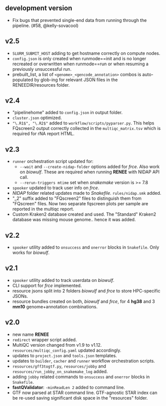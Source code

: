 ## development version

- Fix bugs that prevented single-end data from running through the pipeline. (#58, @kelly-sovacool)

## v2.5

- `SLURM_SUBMIT_HOST` adding to get hostname correctly on compute nodes.
- `config.json` is only created when runmode==init and is no longer recreated or overwritten when runmode==run or when resuming a previously unsuccessful run.
- prebuilt_list, a list of `<genome>_<gencode_annotation>` combos is auto-populated by glob-ing for relevant JSON files in the RENEEDIR/resources folder.

## v2.4

 - "pipelinehome" added to `config.json` in output folder.
 - `cluster.json` optimized.
 - `"\.R1$", "\.R2$"` added to `workflow/scripts/pyparser.py`. This helps FQscreen2 output correctly collected in the `multiqc_matrix.tsv` which is required for rNA report HTML.

## v2.3

 - `runner` orchestration script updated for:
   - `--wait` and `--create-nidap-folder` options added for _frce_. Also work on _biowulf_. These are required when running **RENEE** with NIDAP API call.
   - `--rerun-triggers mtime` set when _snakemake_ version is >= 7.8
 - `spooker` updated to track user info on _frce_.
 - _NIDAP_ folder related updates made to _Snakefile_. `rules/nidap.smk` added.
 - "_2" suffix added to "FQscreen2" files to distinguish them from "FQscreen" files. Now two separate fqscreen plots per sample are reported in the multiqc report.
 - Custom Kraken2 database created and used. The "Standard" Kraken2 database was missing mouse genome.. hence it was added.

## v2.2

 - `spooker` utility added to `onsuccess` and `onerror` blocks in `Snakefile`. Only works for _biowulf_.

## v2.1

 - `spooker` utility added to track userdata on _biowulf_.
 - CLI support for _frce_ implemented.
 - resource jsons split into 2 folders _biowulf_ and _frce_ to store HPC-specific JSONs.
 - resource bundles created on both, _biowulf_ and _frce_, for 4 **hg38** and 3 **mm10** genome+annotation combinations.

## v2.0

 - new name **RENEE**
 - `redirect` wrapper script added.
 - MultiQC version changed from v1.9 to v1.12. `resources/multiqc_config.yaml` updated accordingly.
 - updates to `project.json` and `tools.json` templates.
 - updates to `builder`, `cacher` and `runner` workflow orchestration scripts.
 - `resources/gff3togtf.py`, `resources/jobby` and `resources/run_jobby_on_snakemake_log` added.
 - adding `jobby` related commands to `onsuccess` and `onerror` blocks in `Snakefile`.
 - **fastQValidator**: `-minReadLen 2` added to command line.
 - GTF now parsed at STAR command line. GTF-agnostic STAR index can be re-used saving significant disk space in the "resources" folder.
